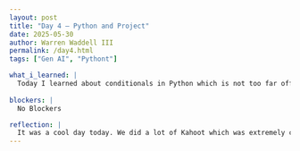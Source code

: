 ```yaml
---
layout: post
title: "Day 4 – Python and Project"
date: 2025-05-30
author: Warren Waddell III
permalink: /day4.html
tags: ["Gen AI", "Pythont"]

what_i_learned: |
  Today I learned about conditionals in Python which is not too far off from C++. We also learned about Gen AI and how is it used and developed.
  
blockers: |
  No Blockers

reflection: |
  It was a cool day today. We did a lot of Kahoot which was extremely competitive to help lock in the knowledge we just learned. We also took a pre-survey to basically list the expectations of what we are expecting from the program. I also did my CITI training certificates which was pretty easy. The things we learned about gen AI was extremely interesting and I plan to take time to learn more about it myself. We also learned about how to depict reguqlr images from AI created images.
---
```

